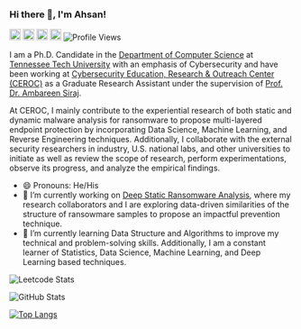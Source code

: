 ### Hi there 👋, I'm Ahsan!

[<img src='https://cdn.jsdelivr.net/npm/simple-icons@3.0.1/icons/linkedin.svg' alt='linkedin' height='20'>](https://www.linkedin.com/in/mdahsanayub/) [<img src='https://cdn.jsdelivr.net/npm/simple-icons@3.0.1/icons/googlescholar.svg' alt='googlescholar' height='20'>](https://scholar.google.com/citations?user=xRr78bIAAAAJ&hl=en) [<img src='https://cdn.jsdelivr.net/npm/simple-icons@3.0.1/icons/researchgate.svg' alt='researchgate' height='20'>](https://www.researchgate.net/profile/Ahsan-Ayub-6) [<img src='https://cdn.jsdelivr.net/npm/simple-icons@3.0.1/icons/twitter.svg' alt='twitter' height='20'>](https://twitter.com/MdAhsanAyub) ![Profile Views](https://gpvc.arturio.dev/AhsanAyub)

I am a Ph.D. Candidate in the [Department of Computer Science](https://www.tntech.edu/engineering/programs/csc/index.php) at [Tennessee Tech University](https://www.tntech.edu/) with an emphasis of Cybersecurity and have been working at [Cybersecurity Education, Research & Outreach Center (CEROC)](https://www.tntech.edu/ceroc/) as a Graduate Research Assistant under the supervision of [Prof. Dr. Ambareen Siraj](https://www.linkedin.com/in/ambareensiraj/).

At CEROC, I mainly contribute to the experiential research of both static and dynamic malware analysis for ransomware to propose multi-layered endpoint protection by incorporating Data Science, Machine Learning, and Reverse Engineering techniques. Additionally, I collaborate with the external security researchers in industry, U.S. national labs, and other universities to initiate as well as review the scope of research, perform experimentations, observe its progress, and analyze the empirical findings.

- 😄 Pronouns: He/His
- 🔭 I’m currently working on [Deep Static Ransomware Analysis](https://github.com/AhsanAyub/deep_static_ransomware_analysis#readme), where my research collaborators and I are exploring data-driven similarities of the structure of ransowmare samples to propose an impactful prevention technique.
- 🌱 I’m currently learning Data Structure and Algorithms to improve my technical and problem-solving skills. Additionally, I am a constant learner of Statistics, Data Science, Machine Learning, and Deep Learning based techniques.


![Leetcode Stats](https://leetcard.jacoblin.cool/AhsanAyub?theme=dark)

![GitHub Stats](https://github-readme-stats.vercel.app/api?username=AhsanAyub&show_icons=true&theme=radical)  

[![Top Langs](https://github-readme-stats.vercel.app/api/top-langs/?username=AhsanAyub&layout=compact&exclude_repo=parameter_optimization_dga_analysis,ahsanayub.github.io,parameter_optimization_pdf_malware&hide=yara,html)](https://github.com/anuraghazra/github-readme-stats)

<!--
**AhsanAyub/AhsanAyub** is a ✨ _special_ ✨ repository because its `README.md` (this file) appears on your GitHub profile.

Here are some ideas to get you started:

- 🔭 I’m currently working on ...
- 🌱 I’m currently learning ...
- 👯 I’m looking to collaborate on ...
- 🤔 I’m looking for help with ...
- 💬 Ask me about ...
- 📫 How to reach me: ...
- 😄 Pronouns: ...
- ⚡ Fun fact: ...
-->
